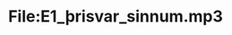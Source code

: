 ---
title: File:E1_þrisvar_sinnum.mp3
recording of: þrisvar sinnum
reading speed: slow
speaker: E
license: CC0
---